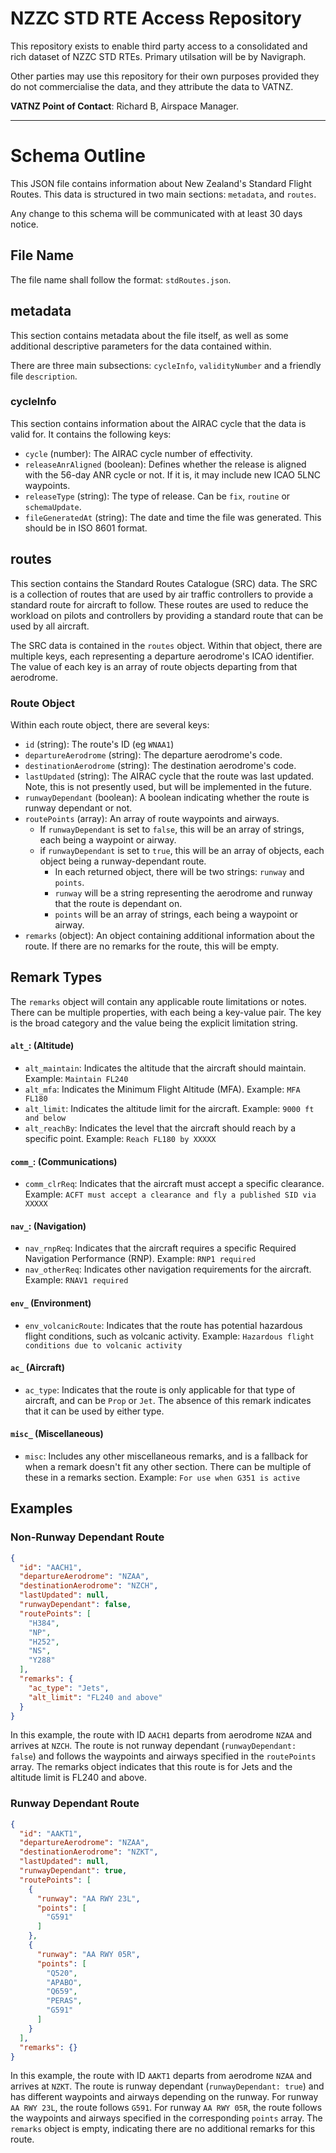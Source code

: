# NZZC STD RTE Access Repository

This repository exists to enable third party access to a consolidated and rich dataset of NZZC STD RTEs. Primary utilsation will be by Navigraph.

Other parties may use this repository for their own purposes provided they do not commercialise the data, and they attribute the data to VATNZ.

**VATNZ Point of Contact**: Richard B, Airspace Manager.

----

# Schema Outline

This JSON file contains information about New Zealand's Standard Flight Routes. This data is structured in two main sections: `metadata`, and `routes`.

Any change to this schema will be communicated with at least 30 days notice.

## File Name

The file name shall follow the format: `stdRoutes.json`.

## metadata

This section contains metadata about the file itself, as well as some additional descriptive parameters for the data contained within.

There are three main subsections: `cycleInfo`, `validityNumber` and a friendly file `description`.

### cycleInfo

This section contains information about the AIRAC cycle that the data is valid for. It contains the following keys:
- `cycle` (number): The AIRAC cycle number of effectivity.
- `releaseAnrAligned` (boolean): Defines whether the release is aligned with the 56-day ANR cycle or not. If it is, it may include new ICAO 5LNC waypoints.
- `releaseType` (string): The type of release. Can be `fix`, `routine` or `schemaUpdate`.
- `fileGeneratedAt` (string): The date and time the file was generated. This should be in ISO 8601 format.

## routes

This section contains the Standard Routes Catalogue (SRC) data. The SRC is a collection of routes that are used by air traffic controllers to provide a standard route for aircraft to follow. These routes are used to reduce the workload on pilots and controllers by providing a standard route that can be used by all aircraft.

The SRC data is contained in the `routes` object. Within that object, there are multiple keys, each representing a departure aerodrome's ICAO identifier. The value of each key is an array of route objects departing from that aerodrome.

### Route Object

Within each route object, there are several keys:
- `id` (string): The route's ID (eg `WNAA1`)
- `departureAerodrome` (string): The departure aerodrome's code.
- `destinationAerodrome` (string): The destination aerodrome's code.
- `lastUpdated` (string): The AIRAC cycle that the route was last updated. Note, this is not presently used, but will be implemented in the future.
- `runwayDependant` (boolean): A boolean indicating whether the route is runway dependant or not.
- `routePoints` (array): An array of route waypoints and airways.
  - If `runwayDependant` is set to `false`, this will be an array of strings, each being a waypoint or airway.
  - if `runwayDependant` is set to `true`, this will be an array of objects, each object being a runway-dependant route.
    - In each returned object, there will be two strings: `runway` and `points`.
    - `runway` will be a string representing the aerodrome and runway that the route is dependant on.
    - `points` will be an array of strings, each being a waypoint or airway.
- `remarks` (object): An object containing additional information about the route. If there are no remarks for the route, this will be empty.


## Remark Types

The `remarks` object will contain any applicable route limitations or notes. There can be multiple properties, with each being a key-value pair. The key is the broad category and the value being the explicit limitation string.

#### `alt_`: (Altitude)
- `alt_maintain`: Indicates the altitude that the aircraft should maintain. Example: `Maintain FL240`
- `alt_mfa`: Indicates the Minimum Flight Altitude (MFA). Example: `MFA FL180`
- `alt_limit`: Indicates the altitude limit for the aircraft. Example: `9000 ft and below`
- `alt_reachBy`: Indicates the level that the aircraft should reach by a specific point. Example: `Reach FL180 by XXXXX`

#### `comm_`: (Communications)
- `comm_clrReq`: Indicates that the aircraft must accept a specific clearance. Example: `ACFT must accept a clearance and fly a published SID via XXXXX`

#### `nav_`: (Navigation)
- `nav_rnpReq`: Indicates that the aircraft requires a specific Required Navigation Performance (RNP). Example: `RNP1 required`
- `nav_otherReq`: Indicates other navigation requirements for the aircraft. Example: `RNAV1 required`

#### `env_` (Environment)
- `env_volcanicRoute`: Indicates that the route has potential hazardous flight conditions, such as volcanic activity. Example: `Hazardous flight conditions due to volcanic activity`

#### `ac_` (Aircraft)
- `ac_type`: Indicates that the route is only applicable for that type of aircraft, and can be `Prop` or `Jet`. The absence of this remark indicates that it can be used by either type.

#### `misc_` (Miscellaneous)
- `misc`: Includes any other miscellaneous remarks, and is a fallback for when a remark doesn't fit any other section. There can be multiple of these in a remarks section. Example: `For use when G351 is active`


## Examples

### Non-Runway Dependant Route

```json
{
  "id": "AACH1",
  "departureAerodrome": "NZAA",
  "destinationAerodrome": "NZCH",
  "lastUpdated": null,
  "runwayDependant": false,
  "routePoints": [
    "H384",
    "NP",
    "H252",
    "NS",
    "Y288"
  ],
  "remarks": {
    "ac_type": "Jets",
    "alt_limit": "FL240 and above"
  }
}
```

In this example, the route with ID `AACH1` departs from aerodrome `NZAA` and arrives at `NZCH`. The route is not runway dependant (`runwayDependant: false`) and follows the waypoints and airways specified in the `routePoints` array. The remarks object indicates that this route is for Jets and the altitude limit is FL240 and above.

### Runway Dependant Route

```json
{
  "id": "AAKT1",
  "departureAerodrome": "NZAA",
  "destinationAerodrome": "NZKT",
  "lastUpdated": null,
  "runwayDependant": true,
  "routePoints": [
    {
      "runway": "AA RWY 23L",
      "points": [
        "G591"
      ]
    },
    {
      "runway": "AA RWY 05R",
      "points": [
        "Q520",
        "APABO",
        "Q659",
        "PERAS",
        "G591"
      ]
    }
  ],
  "remarks": {}
}
```

In this example, the route with ID `AAKT1` departs from aerodrome `NZAA` and arrives at `NZKT`. The route is runway dependant (`runwayDependant: true`) and has different waypoints and airways depending on the runway. For runway `AA RWY 23L`, the route follows `G591`. For runway `AA RWY 05R`, the route follows the waypoints and airways specified in the corresponding `points` array. The `remarks` object is empty, indicating there are no additional remarks for this route.

